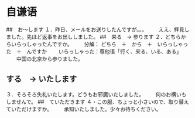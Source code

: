 # 自谦语
##　お～します
１．昨日、メールをお送りしたんですが。。。
　　ええ、拝見しました。先ほど返事をお出ししました。
##　来る　-> 参ります
２．どちらからいらっしゃったんですか。
　　分解： どちら　＋　から　＋　いらっしゃった　＋　んですか
　　いらっしゃった：尊他语「行く、来る、いる、ある」
　　中国の北京から参りました。
## する　-> いたします
３．そろそろ失礼いたします。どうもお邪魔いたしました。
　　何のお構いもしませんで。
##　ていただきます
４・この服、ちょっと小さいので、取り替えていただけますか。
　　承知いたしました。少々お待ちください。
